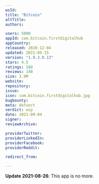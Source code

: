 ```yaml
---
wsId: 
title: "Bitcoin"
altTitle: 
authors:

users: 5000
appId: com.bitcoin.firstdigitalhub
appCountry: 
released: 2020-12-04
updated: 2021-05-15
version: "1.9.3.0.13"
stars: 4.5
ratings: 160
reviews: 148
size: 3.9M
website: 
repository: 
issue: 
icon: com.bitcoin.firstdigitalhub.jpg
bugbounty: 
meta: defunct
verdict: wip
date: 2021-09-04
signer: 
reviewArchive:

providerTwitter: 
providerLinkedIn: 
providerFacebook: 
providerReddit: 

redirect_from:

---
```


**Update 2021-08-26**: This app is no more.
